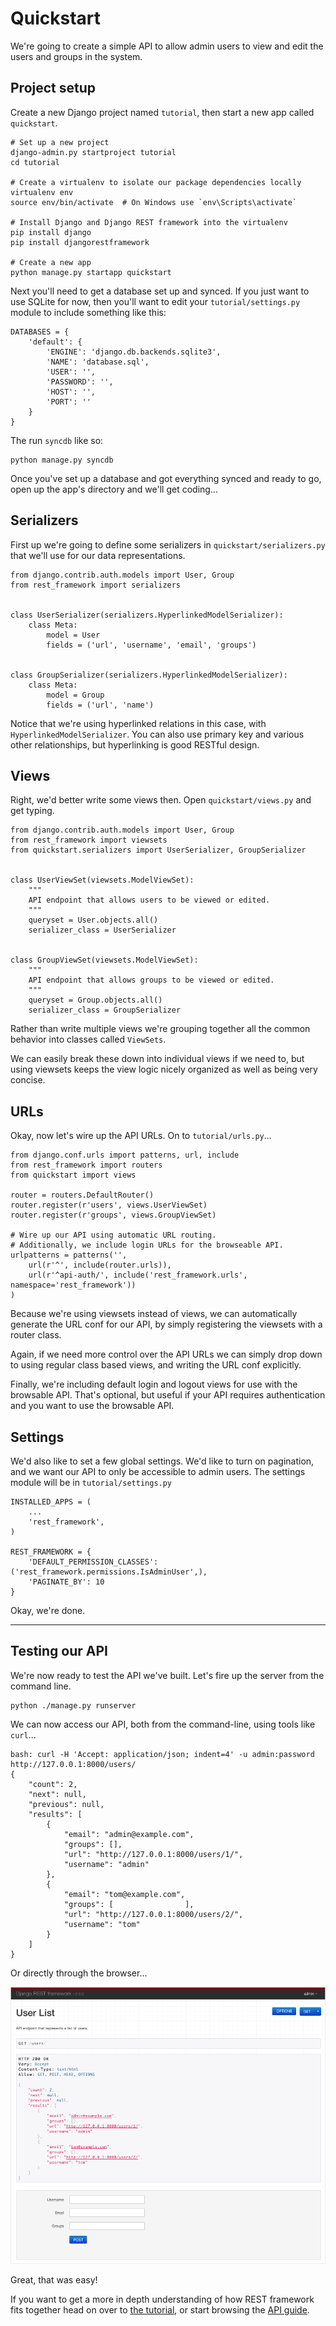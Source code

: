 # Quickstart

We're going to create a simple API to allow admin users to view and edit the users and groups in the system.

## Project setup

Create a new Django project named `tutorial`, then start a new app called `quickstart`.

    # Set up a new project
    django-admin.py startproject tutorial
    cd tutorial

    # Create a virtualenv to isolate our package dependencies locally
    virtualenv env
    source env/bin/activate  # On Windows use `env\Scripts\activate`

    # Install Django and Django REST framework into the virtualenv
    pip install django
    pip install djangorestframework

    # Create a new app
    python manage.py startapp quickstart

Next you'll need to get a database set up and synced.  If you just want to use SQLite for now, then you'll want to edit your `tutorial/settings.py` module to include something like this:

    DATABASES = {
        'default': {
            'ENGINE': 'django.db.backends.sqlite3',
            'NAME': 'database.sql',
            'USER': '',
            'PASSWORD': '',
            'HOST': '',
            'PORT': ''
        }
    }

The run `syncdb` like so:

    python manage.py syncdb

Once you've set up a database and got everything synced and ready to go, open up the app's directory and we'll get coding...

## Serializers

First up we're going to define some serializers in `quickstart/serializers.py` that we'll use for our data representations.

    from django.contrib.auth.models import User, Group
    from rest_framework import serializers
    
    
    class UserSerializer(serializers.HyperlinkedModelSerializer):
        class Meta:
            model = User
            fields = ('url', 'username', 'email', 'groups')
    
    
    class GroupSerializer(serializers.HyperlinkedModelSerializer):
        class Meta:
            model = Group
            fields = ('url', 'name')

Notice that we're using hyperlinked relations in this case, with `HyperlinkedModelSerializer`.  You can also use primary key and various other relationships, but hyperlinking is good RESTful design.

## Views

Right, we'd better write some views then.  Open `quickstart/views.py` and get typing.

    from django.contrib.auth.models import User, Group
    from rest_framework import viewsets
    from quickstart.serializers import UserSerializer, GroupSerializer
    
    
    class UserViewSet(viewsets.ModelViewSet):
        """
        API endpoint that allows users to be viewed or edited.
        """
        queryset = User.objects.all()
        serializer_class = UserSerializer
    
    
    class GroupViewSet(viewsets.ModelViewSet):
        """
        API endpoint that allows groups to be viewed or edited.
        """
        queryset = Group.objects.all()
        serializer_class = GroupSerializer

Rather than write multiple views we're grouping together all the common behavior into classes called `ViewSets`.

We can easily break these down into individual views if we need to, but using viewsets keeps the view logic nicely organized as well as being very concise.

## URLs

Okay, now let's wire up the API URLs.  On to `tutorial/urls.py`...

    from django.conf.urls import patterns, url, include
    from rest_framework import routers
    from quickstart import views

    router = routers.DefaultRouter()
    router.register(r'users', views.UserViewSet)
    router.register(r'groups', views.GroupViewSet)

    # Wire up our API using automatic URL routing.
    # Additionally, we include login URLs for the browseable API.
    urlpatterns = patterns('',
        url(r'^', include(router.urls)),
        url(r'^api-auth/', include('rest_framework.urls', namespace='rest_framework'))
    )

Because we're using viewsets instead of views, we can automatically generate the URL conf for our API, by simply registering the viewsets with a router class.

Again, if we need more control over the API URLs we can simply drop down to using regular class based views, and writing the URL conf explicitly.

Finally, we're including default login and logout views for use with the browsable API.  That's optional, but useful if your API requires authentication and you want to use the browsable API.

## Settings

We'd also like to set a few global settings.  We'd like to turn on pagination, and we want our API to only be accessible to admin users.  The settings module will be in `tutorial/settings.py`

    INSTALLED_APPS = (
        ...
        'rest_framework',
    )

    REST_FRAMEWORK = {
        'DEFAULT_PERMISSION_CLASSES': ('rest_framework.permissions.IsAdminUser',),
        'PAGINATE_BY': 10
    }

Okay, we're done.

---

## Testing our API

We're now ready to test the API we've built.  Let's fire up the server from the command line.

    python ./manage.py runserver

We can now access our API, both from the command-line, using tools like `curl`...

    bash: curl -H 'Accept: application/json; indent=4' -u admin:password http://127.0.0.1:8000/users/ 
    {
        "count": 2, 
        "next": null, 
        "previous": null, 
        "results": [
            {
                "email": "admin@example.com", 
                "groups": [], 
                "url": "http://127.0.0.1:8000/users/1/", 
                "username": "admin"
            }, 
            {
                "email": "tom@example.com", 
                "groups": [                ], 
                "url": "http://127.0.0.1:8000/users/2/", 
                "username": "tom"
            }
        ]
    }

Or directly through the browser...

![Quick start image][image]

Great, that was easy!

If you want to get a more in depth understanding of how REST framework fits together head on over to [the tutorial][tutorial], or start browsing the [API guide][guide].

[image]: ../img/quickstart.png
[tutorial]: 1-serialization.md
[guide]: ../#api-guide
